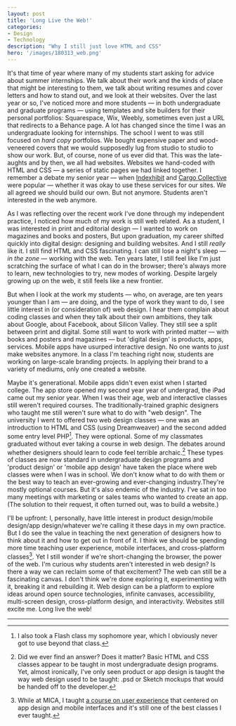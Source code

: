 ```yaml
---
layout: post
title: 'Long Live the Web!'
categories:
- Design
- Technology
description: "Why I still just love HTML and CSS"
hero: '/images/180313_web.png'
---
```


It's that time of year where many of my students start asking for advice about summer internships. We talk about their work and the kinds of place that might be interesting to them, we talk about writing resumes and cover letters and how to stand out, and we look at their websites. Over the last year or so, I've noticed more and more students — in both undergraduate and graduate programs — using templates and site builders for their personal portfolios: Squarespace, Wix, Weebly, sometimes even just a URL that redirects to a Behance page. A lot has changed since the time I was an undergraduate looking for internships. The school I went to was still focused on _hard copy_ portfolios. We bought expensive paper and wood-veneered covers that we would supposedly lug from studio to studio to show our work. But, of course, none of us ever did that. This was the late-aughts and by then, we all had websites. Websites we hand-coded with HTML and CSS — a series of static pages we had linked together. I remember a debate my senior year — when [Indexhibit](https://www.indexhibit.org) and [Cargo Collective](http://cargocollective.com) were popular — whether it was okay to use these services for our sites. We all agreed we should build our own. But not anymore. Students aren't interested in the web anymore.


As I was reflecting over the recent work I've done through my independent practice, I noticed how much of my work is still web related. As a student, I was interested in print and editorial design — I wanted to work on magazines and books and posters, But upon graduation, my career shifted quickly into digital design: designing and building websites. And I still _really_ like it. I still find HTML and CSS fascinating. I can still lose a night's sleep — _in the zone_ — working with the web. Ten years later, I still feel like I'm just scratching the surface of what I can do in the browser; there's always more to learn, new technologies to try, new modes of working. Despite largely growing up on the web, it still feels like a new frontier.

But when I look at the work my students — who, on average, are ten years younger than I am — are doing, and the type of work they want to do, I see little interest in (or consideration of) web design. I hear them complain about coding classes and when they talk about their own ambitions, they talk about Google, about Facebook, about Silicon Valley. They still see a split between print and digital. Some still want to work with printed matter — with books and posters and magazines — but 'digital design' is products, apps, services. Mobile apps have usurped interactive design. No one wants to _just_ make websites anymore. In a class I'm teaching right now, students are working on large-scale branding projects. In applying their brand to a variety of mediums, only one created a website.

Maybe it's generational. Mobile apps didn't even exist when I started college. The app store opened my second year year of undergrad, the iPad came out my senior year. When I was their age, web and interactive classes still weren't required courses. The traditionally-trained graphic designers who taught me still weren't sure what to do with "web design". The university I went to offered two web design classes — one was an introduction to HTML and CSS (using Dreamweaver) and the second added some entry level PHP[^1]. They were optional. Some of my classmates graduated without ever taking a course in web design. The debates around whether designers should learn to code feel terrible archaic.[^2] These types of classes are now standard in undergraduate design programs and 'product design' or 'mobile app design' have taken the place where web classes were when I was in school. We don't know what to do with them or the best way to teach an ever-growing and ever-changing industry.They're mostly optional courses. But it's also endemic of the industry. I've sat in too many meetings with marketing or sales teams who wanted to create an app. (The solution to their request, it often turned out, was to build a website.)

I'll be upfront: I, personally, have little interest in product design/mobile design/app design/whatever we're calling it these days in my own practice. But I do see the value in teaching the next generation of designers how to think about it and how to get out in front of it. I think we should be spending more time teaching user experience, mobile interfaces, and cross-platform classes[^3]. Yet I still wonder if we're short-changing the browser, the power of the web. I'm curious why students aren't interested in web design? Is there a way we can reclaim some of that excitement? The web can still be a fascinating canvas. I don't think we're done exploring it, experimenting with it, breaking it and rebuilding it. Web design can be a platform to explore ideas around open source technologies, infinite canvases, accessibility, multi-screen design, cross-platform design, and interactivity. Websites still excite me. Long live the web!

* * *


[^1]: I also took a Flash class my sophomore year, which I obviously never got to use beyond that class.

[^2]: Did we ever find an answer? Does it matter? Basic HTML and CSS classes appear to be taught in most undergraduate design programs. Yet, almost ironically, I've only seen product or app design is taught the way web design used to be taught: .psd or Sketch mockups that would be handed off to the developer.

[^3]: While at MICA, I taught [a course on user experience](http://jarrettfuller.com/projects/dux) that centered on app design and mobile interfaces and it's still one of the best classes I ever taught.
